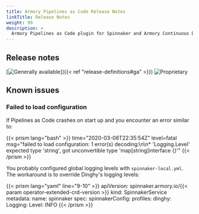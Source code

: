 ```yaml
---
title: Armory Pipelines as Code Release Notes
linkTitle: Release Notes
weight: 99
description: >
  Armory Pipelines as Code plugin for Spinnaker and Armory Continuous Deployment release notes.
---
```


## Release notes

[![Generally available](/images/ga.svg)]({{< ref "release-definitions#ga" >}}) ![Proprietary](/images/proprietary.svg)

## Known issues

### Failed to load configuration

If Pipelines as Code crashes on start up and you encounter an error similar to:

{{< prism lang="bash" >}}
time="2020-03-06T22:35:54Z"
level=fatal
msg="failed to load configuration: 1 error(s) decoding:\n\n* 'Logging.Level' expected type 'string', got unconvertible type 'map[string]interface {}'"
{{< /prism >}}

You probably configured global logging levels with `spinnaker-local.yml`. The workaround is to override Dinghy's logging levels:

{{< prism lang="yaml" line="9-10" >}}
apiVersion: spinnaker.armory.io/{{< param operator-extended-crd-version >}}
kind: SpinnakerService
metadata:
  name: spinnaker
spec:
  spinnakerConfig:
    profiles:
      dinghy:
        Logging:
          Level: INFO
{{< /prism >}}
